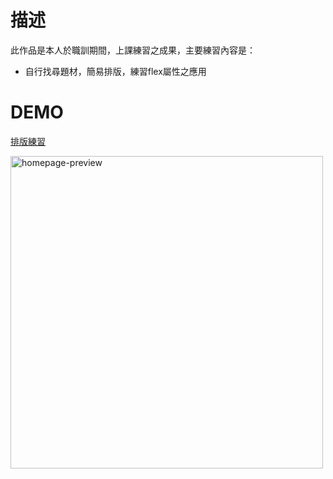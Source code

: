 # 描述

此作品是本人於職訓期間，上課練習之成果，主要練習內容是：<br>
* 自行找尋題材，簡易排版，練習flex屬性之應用

# DEMO

[排版練習](https://iam-cj.github.io/Practice_2/)

<img alt="homepage-preview" width="500" src="https://github.com/iam-CJ/Practice_2/blob/a9335fabc6c37685a6a6092d410439288ea9321f/%E9%A0%90%E8%A6%BD%E5%9C%96.jpeg"/>
